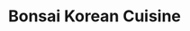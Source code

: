 ---
layout: place
title: "Bonsai Korean Cuisine"
permalink: /minnesota/chanhassen/bonsai-korean-cuisine.html
stateAbbr: MN
stateName: Minnesota
cityName: Chanhassen
seo:
  name: "Bonsai Korean Cuisine"
  type: Restaurant
  links: https://www.bonsaimn.com/
description: "Restaurant for a wide range of Korean dishes in a small, contemporary interior. Bonsai Korean Cuisine serves delicious sushi in Chanhassen, Minnesota. Try fresh Japanese dishes for a great dining experience. Available for takeout, delivery, lunch, and dinner."
place_id: ChIJgQPfE5ob9ocRA9Juobe6sFs
photos:
  - name: >-
      places/ChIJgQPfE5ob9ocRA9Juobe6sFs/photos/AeeoHcKbFnBruT3z4TFV3Ch1TT2gNRf2XEE_-X84U45tnGq4I32HJXkRsTXnQbrk91B1_0ImSwFiNr5r5Usql2lDCa5uITDIbVX8iyzaaex3hs0yEIx3E_fUKoaFXulYEfdlOp8q7job9zbDaZa0SdE1age9YpRrfo-8Uw6auA0UjoF3BTBGzHTnNT10HQhquFIqxQ-0pBitZ8ibN90mAfup8INElSEYeVcgdtIOCq4lWttlxvDm0dp4eXnUKJ3oRBlR3kK1ys9uZYdHvox_JlfuhIOS6j0fIq3uaJTzzO1ceutcLg
    widthPx: 3264
    heightPx: 2448
    authorAttributions:
      - displayName: Bonsai Korean Cuisine
        uri: https://maps.google.com/maps/contrib/101243552091032586883
        photoUri: >-
          https://lh3.googleusercontent.com/a-/ALV-UjW46HiLyjHkGH9zF500Jics_nVUbGp8zF4v5hKyJWJqYlPFpWo8=s100-p-k-no-mo
    flagContentUri: >-
      https://www.google.com/local/imagery/report/?cb_client=maps_api_places.places_api&image_key=!1e10!2sAF1QipMPTr6NB9YHHQicOyuUX04BhXog6kzPRn0P19y6&hl=en-US
    googleMapsUri: >-
      https://www.google.com/maps/place//data=!3m4!1e2!3m2!1sAF1QipMPTr6NB9YHHQicOyuUX04BhXog6kzPRn0P19y6!2e10!4m2!3m1!1s0x87f61b9a13df0381:0x5bb0bab7a16ed203
  - name: >-
      places/ChIJgQPfE5ob9ocRA9Juobe6sFs/photos/AeeoHcLjad7nXOpOiQtp7rSGdi7eRLTb3KBnXV47RMF29RDo-eWYdhQw_g6IlRyNv9ideTfhLoAEFn1OOJlL1KI8AuE2APw1-MdlpWS00qJm5xiIW8QOSwEV6qaBgrzUonS-7lQYJoIwUDtd0_fmXciHTUD4ZHPV8vu_hZQo_0fohrF2k7_y1QstPgayhRAv00vdyqX91JH22lQifX6nClNlOgBIBX7ecNygbZtfxBHhuD3eysQaxigcGApksgJmBEhi3as1_VmyKXwKa2rZ2j8jp_q5bHKLZ2CUuB9eeJsXpUfoac4hSnu9q2y-cu7GO6qvTPQDLRnsKl39SEpXi5OZHMhmPkoFH_Uz4elFAvoHmTIZS_s21ZiK1hg6kxbD6dPNAJjfvs6h05TG7xx0Xlv1ODtqo6wGyYRy2Y5tmwmUeSUajxKL
    widthPx: 2560
    heightPx: 1440
    authorAttributions:
      - displayName: Ted Ellefson
        uri: https://maps.google.com/maps/contrib/110927480440351442190
        photoUri: >-
          https://lh3.googleusercontent.com/a-/ALV-UjV7PqxD5OTCKMrnPEOnXFStHPMfKCHTb1lES5TFp70nB0ABTU-Qlg=s100-p-k-no-mo
    flagContentUri: >-
      https://www.google.com/local/imagery/report/?cb_client=maps_api_places.places_api&image_key=!1e10!2sCIHM0ogKEICAgICMuOyemgE&hl=en-US
    googleMapsUri: >-
      https://www.google.com/maps/place//data=!3m4!1e2!3m2!1sCIHM0ogKEICAgICMuOyemgE!2e10!4m2!3m1!1s0x87f61b9a13df0381:0x5bb0bab7a16ed203
  - name: >-
      places/ChIJgQPfE5ob9ocRA9Juobe6sFs/photos/AeeoHcJQHHDuhA04FVivPmtAjqz2-BWi1mqWGa3GA8XpusUBFlh0Yu0t1B6URFewMNK56ggIO7NkwNQrjhNpJeq5RVOdb1M7cjgV3kSifJAHh__RiziXaDJVFQqmADhNiyeWJUAGsvi9Jy_33XByICJ1s_WdMZZ6Jfhkmctvo18H8nd03d_OF5k9pdTT1p5Oep4WmRyWCP554vLnJIPO1kLxhzv-k1aEULNpwarr1dET2sNluhGanhW7D33k2UrgbeSzLAXySuuzDcDObYKbbzSgMfb83Nxgt_Nk9LRYHbafi2QeQynAXqygvZdMF2rOUaO1VhZcb76gbx3lwC1ByvWp9OT5txDNff4SeOtEc3xnOA9JxJFGBzxfFiwlBOP6L6lnGSvSkio36CTfmL29XCUmyZvtZxJEap-T3cnoiI3VWQHPPA
    widthPx: 3600
    heightPx: 4800
    authorAttributions:
      - displayName: Lil Krause
        uri: https://maps.google.com/maps/contrib/107755908107294952818
        photoUri: >-
          https://lh3.googleusercontent.com/a-/ALV-UjUohIywcPfLPelcSokhhNL6WE6yPVgC05esw_SJ6M06Xi9v1X8=s100-p-k-no-mo
    flagContentUri: >-
      https://www.google.com/local/imagery/report/?cb_client=maps_api_places.places_api&image_key=!1e10!2sCIHM0ogKEICAgID9p6neDA&hl=en-US
    googleMapsUri: >-
      https://www.google.com/maps/place//data=!3m4!1e2!3m2!1sCIHM0ogKEICAgID9p6neDA!2e10!4m2!3m1!1s0x87f61b9a13df0381:0x5bb0bab7a16ed203
  - name: >-
      places/ChIJgQPfE5ob9ocRA9Juobe6sFs/photos/AeeoHcK9xx1QZYZElj9sAtAY1-QmWMkQAZJRzszeUEWoIjl6fTbTFrxgjrFbFv4FpYBc-b3FFL2iBBuEhB2QfZpzlDrqSpM8sFPXjOp1MbnK_--xklKOXNB-Fk1D0D05lHe7N416DVza6W6xsdX7gu_bXyN_ywHQh-WGKe6_NqEorBgszzGN2GorjY7ukTzhasMuFChom2CDtCeiGQ7yMe9w5OpzhGtuAV0TnECdgiNRIwZIn3j5DhL5kP-QrE1D428HNzGM0eEvppffnUFCrkYEgLWLwSQ6itJJUdxe2AGWNTiFr_oXrA3s6onbkSCZZ3Qkzs5PPvYPATStS9l7F856EYVn2dN9yYfEtLW9LlW_BoM75PDOdEcLEe7Wx_HXM7itc_HDJ8PJTKddXEp-U-Fb3rRj-PG21i0duQWz41mzbVo
    widthPx: 3000
    heightPx: 4000
    authorAttributions:
      - displayName: Lee Sue
        uri: https://maps.google.com/maps/contrib/104218379019051010861
        photoUri: >-
          https://lh3.googleusercontent.com/a-/ALV-UjVsH7d0w3GDNSraxWDYqV3tUWl30QbW3p-yP0OV7vkEnkncD7bOGQ=s100-p-k-no-mo
    flagContentUri: >-
      https://www.google.com/local/imagery/report/?cb_client=maps_api_places.places_api&image_key=!1e10!2sCIHM0ogKEICAgIDqrsvhUA&hl=en-US
    googleMapsUri: >-
      https://www.google.com/maps/place//data=!3m4!1e2!3m2!1sCIHM0ogKEICAgIDqrsvhUA!2e10!4m2!3m1!1s0x87f61b9a13df0381:0x5bb0bab7a16ed203
  - name: >-
      places/ChIJgQPfE5ob9ocRA9Juobe6sFs/photos/AeeoHcJdlgdsdUqIICgoUIRYt6c3lVs0ihNcOZsXyuqcaWVdM8dqjDUYXwjFL5h7t4PEu5gHhuWyVYFgMsLO64EPzYoEkggwjocOjt_cQ57nD9X0TfIC2qmURWYeXKXbV6iFOTcxi3ygUHsin18hUK_HfjX_lLTPkzR6NsdJmUOAmcFH4xv7ORRIrW6UFwixCC8YfY5hdMBOSwF62jFRXkxNYmW53OCjJeBjBrwyTO1NB5hBigRUjuugpkHuiYNZhCG3eN7LP7w4g7Y6r8_jE4eHjhkFa_1CZL4f21C6ffCakZo8hTZ6Q2pc74DB1iITfa_R6qS26dRKDHP8zp9ez45XN5TqQ39hwR9UJj7vXIio_WZODZZ9_HoQ5GVDYTfzWHmBDqriRX0xfbqDNEm1_s3uuBOjtYspl6G0wm4E5hlOxHc
    widthPx: 3024
    heightPx: 4032
    authorAttributions:
      - displayName: Jing Jing
        uri: https://maps.google.com/maps/contrib/111607545407402708020
        photoUri: >-
          https://lh3.googleusercontent.com/a-/ALV-UjVdGBymqiYSYnTaOcYkCHNT1jtk4SHWtJVIHWK3KO7tjKUIVZzoWw=s100-p-k-no-mo
    flagContentUri: >-
      https://www.google.com/local/imagery/report/?cb_client=maps_api_places.places_api&image_key=!1e10!2sCIHM0ogKEICAgID3vemCLA&hl=en-US
    googleMapsUri: >-
      https://www.google.com/maps/place//data=!3m4!1e2!3m2!1sCIHM0ogKEICAgID3vemCLA!2e10!4m2!3m1!1s0x87f61b9a13df0381:0x5bb0bab7a16ed203
  - name: >-
      places/ChIJgQPfE5ob9ocRA9Juobe6sFs/photos/AeeoHcLVaWnMYgY1aD7Ev_hKdI8e8a6gQGUTok4_MgiWTUPuSUP-REl1LFf9HF4ZAM_PF8odhALP6B2d8RJR_qsA-hku9yNc3LlIItmUhcjexsm5oxFM4XLfVocB0B0yx73OqIym06RNkLWfhg9AMo0A0QYdwZ2U5xsRaNQmGR3K-kg0RIYrAeHicv2zHUTc0E3TS0IcgTBZcUJfVu-yt1SpK4TLD0AJdHsFKpYivaY7637TtnyoNPQI-9TM1hzAAe6I7bHDRlgW3XM9twKbloMZXtMAfBomDLUybpcZB2VTL5eeGgpJ7t9gdPG8S4moZ7b5KnXYbu3jQzBTJ1G9dXkYp8kvHqXCQoAMGzPAEjhJiAow90xkN2cqcA0gC6h71QO4ZG3lAFRpF9ajjwt8xKcmS6zpCb72Nf985sT3x8HWGtRraeCs
    widthPx: 4032
    heightPx: 3024
    authorAttributions:
      - displayName: Mike Schowalter
        uri: https://maps.google.com/maps/contrib/117534829773417965585
        photoUri: >-
          https://lh3.googleusercontent.com/a-/ALV-UjXWcOXM0MQoVrBqEWMEzauSi_91qO7wUZYk0a5h3h5ZPhVySIXf=s100-p-k-no-mo
    flagContentUri: >-
      https://www.google.com/local/imagery/report/?cb_client=maps_api_places.places_api&image_key=!1e10!2sCIHM0ogKEICAgIDx97_mmwE&hl=en-US
    googleMapsUri: >-
      https://www.google.com/maps/place//data=!3m4!1e2!3m2!1sCIHM0ogKEICAgIDx97_mmwE!2e10!4m2!3m1!1s0x87f61b9a13df0381:0x5bb0bab7a16ed203
  - name: >-
      places/ChIJgQPfE5ob9ocRA9Juobe6sFs/photos/AeeoHcKBvLfOQ6_RRuXniMyTy0tR4pKcyvZw1XRDvtUCQCWgE88O3zGXscnRg6Au89t6DHh3mtq-7Y6zShcMLwoinLiCUi9eGBuk2-1qY7e4xAb1e2D0hGJoUkmoqT28mwn1zchs098QdjPdEpjfLFJ_Ve6WfnZMTonHr-8Tqt8sU3cA_rcBEEEA3VqIgEqpJITYkBsqG1mmCznNSX4YytR8kGY0Md3MQD3CjKOHb8-1hNkEkZXp7OxAcSuogOFWodN33olWg4B-g3TJuBrAkDPm_dnUhQDIXRQpudsI6V8mZsvnIOIHm9-281qv1AixUlNinA0i5lh_Z2K89G5WR4LIKebex5D7top_QdrFRkhi5oitns4Q14wIrBn3FR7tkJtqRHaawmQ3oioeqOwih1tO8BzHj6GQjVfI-GvF7Czu87D97g
    widthPx: 4032
    heightPx: 3024
    authorAttributions:
      - displayName: Kevin Unterreiner
        uri: https://maps.google.com/maps/contrib/105955158958426794013
        photoUri: >-
          https://lh3.googleusercontent.com/a-/ALV-UjUZzjI_AcgZco0Wmqgu5veSIhK4Y8j_X8ogfsRogT8tG4ZL8PmB=s100-p-k-no-mo
    flagContentUri: >-
      https://www.google.com/local/imagery/report/?cb_client=maps_api_places.places_api&image_key=!1e10!2sCIHM0ogKEICAgICEpey-MQ&hl=en-US
    googleMapsUri: >-
      https://www.google.com/maps/place//data=!3m4!1e2!3m2!1sCIHM0ogKEICAgICEpey-MQ!2e10!4m2!3m1!1s0x87f61b9a13df0381:0x5bb0bab7a16ed203
  - name: >-
      places/ChIJgQPfE5ob9ocRA9Juobe6sFs/photos/AeeoHcKz4ri7qWBa5nOJK3u5dRjFbqubYWZjGGlz2EGYOf173vMesjcoOLX5SVMQTIkVpLcRd0SyoOEwC77ODMfNBR8X-MMtluVI30uvD_ZmKivFyaPdPKuWmU3u6q46SbC-zSB_MZQ4668r3FJ1SFdgO4o7g607QxHCbgGI70gHADQFbjumdGtdpIl23qMoQDA1_rBZc_ED33bPC1JV8EPJzrRFyf7I7Dn4WjomvoxEHJWiISYlIslmecxHe9uWCwx4buwXwI59jzFLsriqRQlFOHC3bmh34KuC8yImCG8crJaShqUtZeD9RAXDg_YKRopPdkTKlEgeJ1aCi5fOZimzBsVQkgZVlqPmsHB9SnW0PpHLxRQycdbygf1dcQJvy3Jpzy7JNYHoPxVr8eeI_g7yA_vtPRoXlV6QFh8kSzQV9MdfEw
    widthPx: 2833
    heightPx: 4032
    authorAttributions:
      - displayName: Star Sunny
        uri: https://maps.google.com/maps/contrib/103066961000686183832
        photoUri: >-
          https://lh3.googleusercontent.com/a-/ALV-UjUqv_AZSxEZYiBsLtMrV_gJeAiyxRRd4pExsYBdqB51542Bm0A=s100-p-k-no-mo
    flagContentUri: >-
      https://www.google.com/local/imagery/report/?cb_client=maps_api_places.places_api&image_key=!1e10!2sCIHM0ogKEICAgICWxpPpEA&hl=en-US
    googleMapsUri: >-
      https://www.google.com/maps/place//data=!3m4!1e2!3m2!1sCIHM0ogKEICAgICWxpPpEA!2e10!4m2!3m1!1s0x87f61b9a13df0381:0x5bb0bab7a16ed203
  - name: >-
      places/ChIJgQPfE5ob9ocRA9Juobe6sFs/photos/AeeoHcL8B-ZKOSBESwrqB71GVjvNm0U6dhNXgmT1Z2Emih4lTFgwO3fJCPsjjXeX-q4WhW8c_oPp9snDyQru3n2rpjJOMjanwfpBbKuV4f0sQa3GXIed08lujN6vSP5OEdM79OjySiO1E6M8q5MjgHH1zLbtc3-6-Bflmcb1DFiMaSzKUbUdrcbkFCuS27Y9Ot1CJOU7w3jGb2Ny4BgXO9tnxXzRO1PtVcC2tZfqFIIkQ1zhg9i7d8E4PfHZbl8yVQr3CUlZjPjz7yCZOPV9SY43dMzWFOjVg83A7kn8qTsmqhrue6YzR6BuEuKA8w6BDeOa58nb0r4DK_EG60zvpxfrWK-gl78E6xk_rrKuJgGB6hYMu7vG7WDhhg_SGNgVaHtZjw9mYMdUvbV6mFboJ-KyXseR_EUwNs6wTArjJA_UqvU0apg
    widthPx: 3024
    heightPx: 4032
    authorAttributions:
      - displayName: Jing Jing
        uri: https://maps.google.com/maps/contrib/111607545407402708020
        photoUri: >-
          https://lh3.googleusercontent.com/a-/ALV-UjVdGBymqiYSYnTaOcYkCHNT1jtk4SHWtJVIHWK3KO7tjKUIVZzoWw=s100-p-k-no-mo
    flagContentUri: >-
      https://www.google.com/local/imagery/report/?cb_client=maps_api_places.places_api&image_key=!1e10!2sCIHM0ogKEICAgID3vemCrAE&hl=en-US
    googleMapsUri: >-
      https://www.google.com/maps/place//data=!3m4!1e2!3m2!1sCIHM0ogKEICAgID3vemCrAE!2e10!4m2!3m1!1s0x87f61b9a13df0381:0x5bb0bab7a16ed203
  - name: >-
      places/ChIJgQPfE5ob9ocRA9Juobe6sFs/photos/AeeoHcLM3D7zE7SyWwy-r9-4Q7FjuXpdXhlwpeoNI7a0M9hdcZEh9lYWPMScKxoxTPDg1tcjFF0A2CSSYrRUQzt1ytT-UjiUsz3IAoHUXpqOpLhYuIHQfQrjXPiP0UdsLap2siGDYFU22ifSXpuopduMH-T2Lpv-JIX8OiwamHDpy0_n6NxR1gvzQGyB1GRAsCekhYGruirdVCjjBNc14VyWXaeyYwOKq1GW0YokQ0zKcFGd3oqP5S9F7pUPhN_3hlyaF-l0AIdt8zkB4SfQ4BHIWmS4liAWbpWVDIGenm1qzv_iFq-TrasKNLAhPz9BMMNVG4uzCpSxD2U9jCeVBZ37LLSIwLwb8X2gB_R93Km3QgF8JThw6qnwEq5eQZwb3c6RYKwMUOXIGm2YW8XAhlY0TU8yhTMXB_Kp3FOGzcQi3x-RvQ
    widthPx: 3024
    heightPx: 4032
    authorAttributions:
      - displayName: Lee Sue
        uri: https://maps.google.com/maps/contrib/104218379019051010861
        photoUri: >-
          https://lh3.googleusercontent.com/a-/ALV-UjVsH7d0w3GDNSraxWDYqV3tUWl30QbW3p-yP0OV7vkEnkncD7bOGQ=s100-p-k-no-mo
    flagContentUri: >-
      https://www.google.com/local/imagery/report/?cb_client=maps_api_places.places_api&image_key=!1e10!2sCIHM0ogKEICAgIDqrsuhfw&hl=en-US
    googleMapsUri: >-
      https://www.google.com/maps/place//data=!3m4!1e2!3m2!1sCIHM0ogKEICAgIDqrsuhfw!2e10!4m2!3m1!1s0x87f61b9a13df0381:0x5bb0bab7a16ed203
address: 420 Pond Promenade, Chanhassen, MN 55317, USA
street: 420 Pond Promenade
city: Chanhassen
state: MN
zip: '55317'
country: USA
neighborhood: null
latitude: '44.857761'
longitude: '-93.531644'
accessibility_options:
  wheelchairAccessibleParking: true
  wheelchairAccessibleEntrance: true
  wheelchairAccessibleRestroom: true
  wheelchairAccessibleSeating: true
business_status: OPERATIONAL
name: Bonsai Korean Cuisine
google_maps_links:
  directionsUri: >-
    https://www.google.com/maps/dir//''/data=!4m7!4m6!1m1!4e2!1m2!1m1!1s0x87f61b9a13df0381:0x5bb0bab7a16ed203!3e0
  placeUri: https://maps.google.com/?cid=6606985951202693635
  writeAReviewUri: >-
    https://www.google.com/maps/place//data=!4m3!3m2!1s0x87f61b9a13df0381:0x5bb0bab7a16ed203!12e1
  reviewsUri: >-
    https://www.google.com/maps/place//data=!4m4!3m3!1s0x87f61b9a13df0381:0x5bb0bab7a16ed203!9m1!1b1
  photosUri: >-
    https://www.google.com/maps/place//data=!4m3!3m2!1s0x87f61b9a13df0381:0x5bb0bab7a16ed203!10e5
primary_type: Korean Restaurant
opening_hours:
  regular: null
  current: null
secondary_opening_hours:
  regular:
    weekdayDescriptions: null
    type: null
  current:
    weekdayDescriptions: null
    type: null
phone: (952) 855-4396
price_level: PRICE_LEVEL_MODERATE
price_range: $20 &ndash; $30
rating: '4.6'
rating_count: 0
website: https://www.bonsaimn.com/
reviews:
  - name: >-
      places/ChIJgQPfE5ob9ocRA9Juobe6sFs/reviews/ChZDSUhNMG9nS0VJQ0FnSUNkbi11T2V3EAE
    relativePublishTimeDescription: a year ago
    rating: 5
    text:
      text: >-
        Went on a Sunday for dinner with my husband.  The waitress was sweet,
        and the chef was such a kind woman. The food was amazing, and the
        portions were very large. I had the galbi and my husband had the fried
        rice. The plum wine was very good also. Will definitely make the drive
        again. Highly recommend.
      languageCode: en
    originalText:
      text: >-
        Went on a Sunday for dinner with my husband.  The waitress was sweet,
        and the chef was such a kind woman. The food was amazing, and the
        portions were very large. I had the galbi and my husband had the fried
        rice. The plum wine was very good also. Will definitely make the drive
        again. Highly recommend.
      languageCode: en
    authorAttribution:
      displayName: Sarah
      uri: https://www.google.com/maps/contrib/102610207561846468082/reviews
      photoUri: >-
        https://lh3.googleusercontent.com/a-/ALV-UjVMkFcUXpyniZyu7trix17U0qw7uZ4Gma4uIPnQHUhRAv_CI6kFDg=s128-c0x00000000-cc-rp-mo-ba3
    publishTime: '2024-02-19T17:59:59.245073Z'
    flagContentUri: >-
      https://www.google.com/local/review/rap/report?postId=ChZDSUhNMG9nS0VJQ0FnSUNkbi11T2V3EAE&d=17924085&t=1
    googleMapsUri: >-
      https://www.google.com/maps/reviews/data=!4m6!14m5!1m4!2m3!1sChZDSUhNMG9nS0VJQ0FnSUNkbi11T2V3EAE!2m1!1s0x87f61b9a13df0381:0x5bb0bab7a16ed203
  - name: >-
      places/ChIJgQPfE5ob9ocRA9Juobe6sFs/reviews/ChdDSUhNMG9nS0VJQ0FnTURndi0zRHB3RRAB
    relativePublishTimeDescription: a month ago
    rating: 5
    text:
      text: >-
        Great place for Korean food! Pretty pricy compared to the amount of food
        you get.
      languageCode: en
    originalText:
      text: >-
        Great place for Korean food! Pretty pricy compared to the amount of food
        you get.
      languageCode: en
    authorAttribution:
      displayName: Banana S
      uri: https://www.google.com/maps/contrib/100677613016089878966/reviews
      photoUri: >-
        https://lh3.googleusercontent.com/a-/ALV-UjUktgRgZus6XvAGGGIVzrNFFzTr4dztrfFiSeoOplaIpuAdFkXx=s128-c0x00000000-cc-rp-mo-ba3
    publishTime: '2025-02-28T21:43:45.239211Z'
    flagContentUri: >-
      https://www.google.com/local/review/rap/report?postId=ChdDSUhNMG9nS0VJQ0FnTURndi0zRHB3RRAB&d=17924085&t=1
    googleMapsUri: >-
      https://www.google.com/maps/reviews/data=!4m6!14m5!1m4!2m3!1sChdDSUhNMG9nS0VJQ0FnTURndi0zRHB3RRAB!2m1!1s0x87f61b9a13df0381:0x5bb0bab7a16ed203
  - name: >-
      places/ChIJgQPfE5ob9ocRA9Juobe6sFs/reviews/ChdDSUhNMG9nS0VJQ0FnSUREaDdIYzlRRRAB
    relativePublishTimeDescription: 12 months ago
    rating: 5
    text:
      text: >-
        Honestly I really good Korean place to eat at. The food was delicious
        and the service was good. I'm happy with what I received - not many
        people in the restaurant (2 families not including myself), ate about 10
        minutes after ordering. Thank you for the food!
      languageCode: en
    originalText:
      text: >-
        Honestly I really good Korean place to eat at. The food was delicious
        and the service was good. I'm happy with what I received - not many
        people in the restaurant (2 families not including myself), ate about 10
        minutes after ordering. Thank you for the food!
      languageCode: en
    authorAttribution:
      displayName: Miles B
      uri: https://www.google.com/maps/contrib/105818738736998477308/reviews
      photoUri: >-
        https://lh3.googleusercontent.com/a-/ALV-UjVIbLea_tqQQmaRaQ7GZVjRi0c8fsODGpRNE7xBZGD8gKVbbKjrxA=s128-c0x00000000-cc-rp-mo-ba5
    publishTime: '2024-04-14T23:47:00.021397Z'
    flagContentUri: >-
      https://www.google.com/local/review/rap/report?postId=ChdDSUhNMG9nS0VJQ0FnSUREaDdIYzlRRRAB&d=17924085&t=1
    googleMapsUri: >-
      https://www.google.com/maps/reviews/data=!4m6!14m5!1m4!2m3!1sChdDSUhNMG9nS0VJQ0FnSUREaDdIYzlRRRAB!2m1!1s0x87f61b9a13df0381:0x5bb0bab7a16ed203
  - name: >-
      places/ChIJgQPfE5ob9ocRA9Juobe6sFs/reviews/ChZDSUhNMG9nS0VJQ0FnSUR4OTdfbWF3EAE
    relativePublishTimeDescription: a year ago
    rating: 5
    text:
      text: >-
        Such friendly hosts!  I was trying Korean food for the first time. We
        order two apps and entrees and everything was absolutely amazing.  Our
        host showed us the traditional way to eat per Korean custom.  Such an
        awesome experience and friendly hosts!!!   Highly recommend giving the a
        try!
      languageCode: en
    originalText:
      text: >-
        Such friendly hosts!  I was trying Korean food for the first time. We
        order two apps and entrees and everything was absolutely amazing.  Our
        host showed us the traditional way to eat per Korean custom.  Such an
        awesome experience and friendly hosts!!!   Highly recommend giving the a
        try!
      languageCode: en
    authorAttribution:
      displayName: Mike Schowalter
      uri: https://www.google.com/maps/contrib/117534829773417965585/reviews
      photoUri: >-
        https://lh3.googleusercontent.com/a-/ALV-UjXWcOXM0MQoVrBqEWMEzauSi_91qO7wUZYk0a5h3h5ZPhVySIXf=s128-c0x00000000-cc-rp-mo-ba2
    publishTime: '2023-06-17T02:05:47.134270Z'
    flagContentUri: >-
      https://www.google.com/local/review/rap/report?postId=ChZDSUhNMG9nS0VJQ0FnSUR4OTdfbWF3EAE&d=17924085&t=1
    googleMapsUri: >-
      https://www.google.com/maps/reviews/data=!4m6!14m5!1m4!2m3!1sChZDSUhNMG9nS0VJQ0FnSUR4OTdfbWF3EAE!2m1!1s0x87f61b9a13df0381:0x5bb0bab7a16ed203
  - name: >-
      places/ChIJgQPfE5ob9ocRA9Juobe6sFs/reviews/ChdDSUhNMG9nS0VJQ0FnSUNaZzdyRGtRRRAB
    relativePublishTimeDescription: a year ago
    rating: 5
    text:
      text: >-
        First time here the other day and it was great. Will return more often,
        now that we know Bonsai is near when we crave Korean food.


        Everything came out hot and fresh. Our favorite had to be the Bonsai
        chicken wings - sweet and savory sauce tossed with the crunchy chicken -
        to die for!


        The dolsolt bibimbap with beef was great - I would have liked to have
        more zucchini and shiitake mushrooms than the carrots. Overall, still
        good.


        My favorite side dish is the fish cake - asked for another small serving
        of it and they refilled. I can just eat this with rice!


        Service was great from the two women the night we came - it was empty
        when we arrived at 7ish, but obviously became busy when we finished our
        meal with people coming in to get seated and orders being picked up by
        door dashers - you know this spot is popular right before closing!


        So glad we found this spot. Thank you!
      languageCode: en
    originalText:
      text: >-
        First time here the other day and it was great. Will return more often,
        now that we know Bonsai is near when we crave Korean food.


        Everything came out hot and fresh. Our favorite had to be the Bonsai
        chicken wings - sweet and savory sauce tossed with the crunchy chicken -
        to die for!


        The dolsolt bibimbap with beef was great - I would have liked to have
        more zucchini and shiitake mushrooms than the carrots. Overall, still
        good.


        My favorite side dish is the fish cake - asked for another small serving
        of it and they refilled. I can just eat this with rice!


        Service was great from the two women the night we came - it was empty
        when we arrived at 7ish, but obviously became busy when we finished our
        meal with people coming in to get seated and orders being picked up by
        door dashers - you know this spot is popular right before closing!


        So glad we found this spot. Thank you!
      languageCode: en
    authorAttribution:
      displayName: Stacy Yang
      uri: https://www.google.com/maps/contrib/114697327665423427283/reviews
      photoUri: >-
        https://lh3.googleusercontent.com/a-/ALV-UjV5t82OHmSS950DRurkDf-NYJVSksCfS_GQvfNuyIeANjct9tOsoA=s128-c0x00000000-cc-rp-mo-ba4
    publishTime: '2023-09-16T18:03:30.168881Z'
    flagContentUri: >-
      https://www.google.com/local/review/rap/report?postId=ChdDSUhNMG9nS0VJQ0FnSUNaZzdyRGtRRRAB&d=17924085&t=1
    googleMapsUri: >-
      https://www.google.com/maps/reviews/data=!4m6!14m5!1m4!2m3!1sChdDSUhNMG9nS0VJQ0FnSUNaZzdyRGtRRRAB!2m1!1s0x87f61b9a13df0381:0x5bb0bab7a16ed203
parking_options:
  freeParkingLot: true
  freeStreetParking: true
  valetParking: false
payment_options:
  acceptsCreditCards: true
  acceptsDebitCards: true
  acceptsCashOnly: false
allow_dogs: null
curbside_pickup: true
delivery: true
dine_in: true
good_for_children: true
good_for_groups: true
good_for_sports: false
live_music: false
menu_for_children: null
outdoor_seating: false
reservable: true
restroom: true
serves_beer: true
serves_breakfast: null
serves_brunch: false
serves_cocktails: true
serves_coffee: true
serves_dinner: true
serves_dessert: true
serves_lunch: true
serves_vegetarian_food: true
serves_wine: true
takeout: true
update_category: essentials
summary: >-
  Restaurant for a wide range of Korean dishes in a small, contemporary
  interior.

---